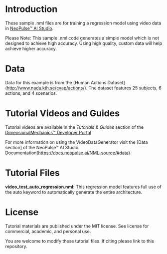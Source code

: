# Introduction
These sample .nml files are for training a regression model using video data in [NeoPulse™ AI Studio](https://aws.amazon.com/marketplace/pp/B074NDG36S/ref=vdr_rf).

Please Note: This sample .nml code generates a simple model which is not designed to achieve high accuracy. Using high quality, custom data will help achieve higher accuracy.

# Data
Data for this example is from the [Human Actions Dataset] (http://www.nada.kth.se/cvap/actions/). The dataset features 25 subjects, 6 actions, and 4 scenarios.

# Tutorial Videos and Guides
Tutorial videos are available in the *Tutorials & Guides* section of the [DimensionalMechanics™ Developer Portal](https://dimensionalmechanics.com/ai-developer-portal)

For more information on using the VideoDataGenerator visit the [Data section] of the NeoPulse™ AI Studio Documentation(https://docs.neopulse.ai/NML-source/#data)

# Tutorial Files

**video_test_auto_regression.nml:** This regression model features full use of the auto keyword to automatically generate the entire architecture.


# License
Tutorial materials are published under the MIT license. See license for commercial, academic, and personal use.

You are welcome to modify these tutorial files. If citing please link to this repository.

